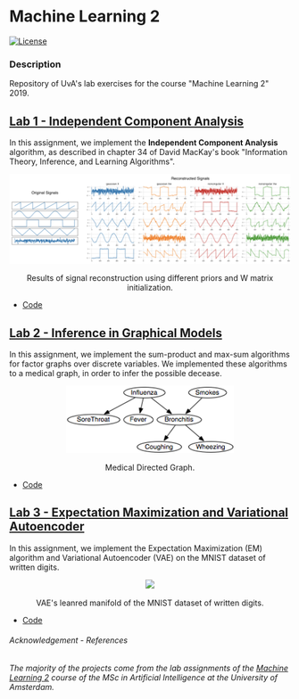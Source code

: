 # Machine Learning 2

[![License](http://img.shields.io/:license-mit-blue.svg)](LICENSE)

### Description
Repository of UvA's lab exercises for the course "Machine Learning 2" 2019.


## [__Lab 1 - Independent Component Analysis__](lab_1/12402559_12141666_lab1.ipynb)

In this assignment, we implement the __Independent Component Analysis__ algorithm,
as described in chapter 34 of David MacKay's book "Information Theory, Inference, and Learning Algorithms".

<p align="center">
  <img src="readme_imgs/reconstruction.png" width="1000" />
</p>
<p align="center">
    Results of signal reconstruction using different priors and W matrix initialization.
</p>


- [Code](lab_1/12402559_12141666_lab1.ipynb)

## [__Lab 2 - Inference in Graphical Models__](lab_2/12402559_12141666_lab2.ipynb)

In this assignment, we implement the sum-product and max-sum algorithms for factor graphs over discrete variables.
We implemented these algorithms to a medical graph, in order to infer the possible decease.

<p align="center">
  <img src="readme_imgs/bayesian_network.png" width="300" />
</p>
<p align="center">
    Medical Directed Graph.
</p>

- [Code](lab_2/12402559_12141666_lab2.ipynb)


## [__Lab 3 - Expectation Maximization and Variational Autoencoder__](lab_3/12402559_12141666_lab3.ipynb)

In this assignment, we implement the Expectation Maximization (EM) algorithm and Variational Autoencoder (VAE)
on the MNIST dataset of written digits.

<p align="center">
  <img src="readme_imgs/vae_manifold.gif" width="300" />
</p>
<p align="center">
    VAE's leanred manifold of the MNIST dataset of written digits.
</p>


- [Code](lab_3/12402559_12141666_lab3.ipynb)


###### _Acknowledgement - References_

_The majority of the projects come from the lab assignments of the [Machine Learning 2](https://coursecatalogue.uva.nl/xmlpages/page/2019-2020-en/search-course/course/73105) course of the MSc in Artificial Intelligence at the University of Amsterdam._